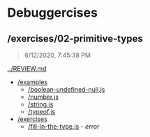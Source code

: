 # Debuggercises 

## /exercises/02-primitive-types 

> 6/12/2020, 7:45:38 PM 

[../REVIEW.md](../REVIEW.md)

- [/examples](./examples/REVIEW.md)
  - [/boolean-undefined-null.js](./examples/REVIEW.md#boolean-undefined-nulljs)  
  - [/number.js](./examples/REVIEW.md#numberjs)  
  - [/string.js](./examples/REVIEW.md#stringjs)  
  - [/typeof.js](./examples/REVIEW.md#typeofjs)  
- [/exercises](./exercises/REVIEW.md)
  - [/fill-in-the-type.js](./exercises/REVIEW.md#fill-in-the-typejs) - _error_ 


